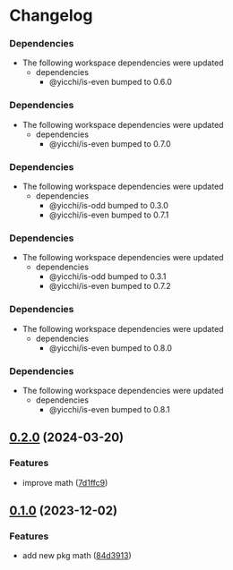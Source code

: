 # Changelog

### Dependencies

* The following workspace dependencies were updated
  * dependencies
    * @yicchi/is-even bumped to 0.6.0

### Dependencies

* The following workspace dependencies were updated
  * dependencies
    * @yicchi/is-even bumped to 0.7.0

### Dependencies

* The following workspace dependencies were updated
  * dependencies
    * @yicchi/is-odd bumped to 0.3.0
    * @yicchi/is-even bumped to 0.7.1

### Dependencies

* The following workspace dependencies were updated
  * dependencies
    * @yicchi/is-odd bumped to 0.3.1
    * @yicchi/is-even bumped to 0.7.2

### Dependencies

* The following workspace dependencies were updated
  * dependencies
    * @yicchi/is-even bumped to 0.8.0

### Dependencies

* The following workspace dependencies were updated
  * dependencies
    * @yicchi/is-even bumped to 0.8.1

## [0.2.0](https://github.com/Darkflame72/rp-test/compare/math-v0.1.6...math-v0.2.0) (2024-03-20)


### Features

* improve math ([7d1ffc9](https://github.com/Darkflame72/rp-test/commit/7d1ffc91a90f00a4e41bce0ed51b5c7ae7beba1f))

## [0.1.0](https://github.com/YiCChi/front-monorepo/compare/math-v0.0.1...math-v0.1.0) (2023-12-02)


### Features

* add new pkg math ([84d3913](https://github.com/YiCChi/front-monorepo/commit/84d39138c29115b1494882e8c95bd39528a517a4))
